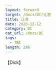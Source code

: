 ```yaml
---
layout: forward
target: /docs/DC/让酒
title: 让酒
date: 2020-12-12
category: DC
cat_url: /docs/DC
tags: 
  - TBC
length: 286
---
```


【Dick】
